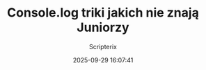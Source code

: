 ﻿---
title: "Console.log triki jakich nie znają Juniorzy"
date: 2025-09-29 16:07:41
author: Scripterix
slug: console-log-triki-jakich-nie-znaja-juniorzy
post_id: 2070
categories:
  - "Wyzwanie"
tags:
  []
original_url: "https://opengateweb.com/posts/console-log-triki-jakich-nie-znaja-juniorzy/"
---


